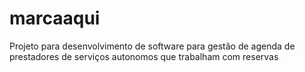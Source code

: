 # marcaaqui
Projeto para desenvolvimento de software para gestão de agenda de prestadores de serviços autonomos que trabalham com reservas
